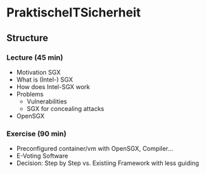 # PraktischeITSicherheit
## Structure
### Lecture (45 min)
 * Motivation SGX
 * What is (Intel-) SGX
 * How does Intel-SGX work
 * Problems
   * Vulnerabilities
   * SGX for concealing attacks
 * OpenSGX
 
### Exercise (90 min)
 * Preconfigured container/vm with OpenSGX, Compiler...
 * E-Voting Software
 * Decision: Step by Step vs. Existiing Framework with less guiding
